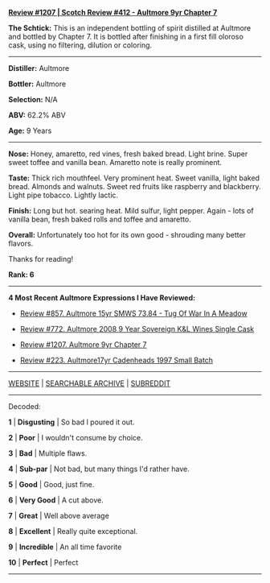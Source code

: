 
[**Review #1207 | Scotch Review #412 - Aultmore 9yr Chapter 7**]( https://t8ke.review/review-1207-aultmore-9yr-chapter-7)

**The Schtick:** This is an independent bottling of spirit distilled at Aultmore and bottled by Chapter 7. It is bottled after finishing in a first fill oloroso cask, using no filtering, dilution or coloring. 

-----

**Distiller:** Aultmore

**Bottler:** Aultmore

**Selection:** N/A

**ABV:** 62.2% ABV

**Age:** 9 Years 

-----

**Nose:**   Honey, amaretto, red vines, fresh baked bread. Light brine. Super sweet toffee and vanilla bean. Amaretto note is really prominent.

**Taste:**  Thick rich mouthfeel. Very prominent heat. Sweet vanilla, light baked bread. Almonds and walnuts. Sweet red fruits like raspberry and blackberry. Light pipe tobacco. Lightly lactic. 

**Finish:** Long but hot. searing heat. Mild sulfur, light pepper. Again - lots of vanilla bean, fresh baked rolls and toffee and amaretto. 

**Overall:** Unfortunately too hot for its own good - shrouding many better flavors. 

Thanks for reading!

**Rank: 6**

----- 

**4 Most Recent Aultmore Expressions I Have Reviewed:** 

- [Review #857. Aultmore 15yr SMWS 73.84 - Tug Of War In A Meadow]( https://t8ke.review/review-857-scotch-malt-whisky-society-73-84-aultmore-15yr-tug-of-war-in-a-meadow/) 

- [Review #772. Aultmore 2008 9 Year Sovereign K&amp;L Wines Single Cask]( https://t8ke.review/review-772-aultmore-2008-9-year-sovereign-kl-wines-single-cask/) 

- [Review #1207. Aultmore 9yr Chapter 7]( https://t8ke.review/review-1207-aultmore-9yr-chapter-7) 

- [Review #223. Aultmore17yr Cadenheads 1997 Small Batch]( https://t8ke.review/review-223-cadenheads-aultmore-17yr-smb/) 

-----

[WEBSITE](https://t8ke.review) | [SEARCHABLE ARCHIVE](https://t8ke.review/review-archive/) | [SUBREDDIT](https://reddit.com/r/t8kereviews)

-----

Decoded:

**1** | **Disgusting** | So bad I poured it out.

**2** | **Poor** | I wouldn't consume by choice.

**3** | **Bad** | Multiple flaws.

**4** | **Sub-par** | Not bad, but many things I'd rather have.

**5** | **Good** | Good, just fine.

**6** | **Very Good** | A cut above.

**7** | **Great** | Well above average

**8** | **Excellent** | Really quite exceptional.

**9** | **Incredible** | An all time favorite

**10** | **Perfect** | Perfect

----

